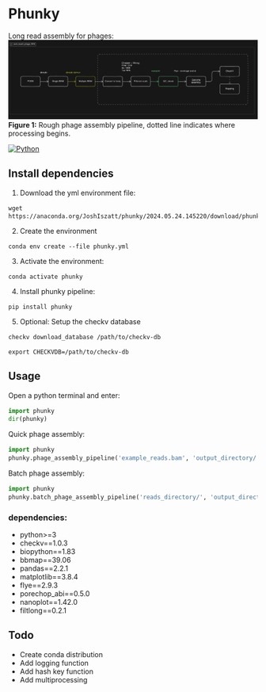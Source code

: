 # Phunky
Long read assembly for phages:
![Phage pipeline](pipeline.png)
**Figure 1:** Rough phage assembly pipeline, dotted line indicates where processing begins.

[![Python](https://img.shields.io/badge/python-3670A0?style=for-the-badge&logo=python&logoColor=ffdd54)](https://pypi.org/project/phunky/)

## Install dependencies
1. Download the yml environment file:
```
wget https://anaconda.org/JoshIszatt/phunky/2024.05.24.145220/download/phunky.yml
```

2. Create the environment
```
conda env create --file phunky.yml
```

3. Activate the environment:
```
conda activate phunky
```

4. Install phunky pipeline:
```
pip install phunky
```

5. Optional: Setup the checkv database 
```
checkv download_database /path/to/checkv-db
```

```
export CHECKVDB=/path/to/checkv-db
```

## Usage
Open a python terminal and enter:
```py
import phunky
dir(phunky)
```

Quick phage assembly:
```py
import phunky
phunky.phage_assembly_pipeline('example_reads.bam', 'output_directory/')
```

Batch phage assembly:
```py
import phunky
phunky.batch_phage_assembly_pipeline('reads_directory/', 'output_directory/')
```


### dependencies:
  - python>=3
  - checkv==1.0.3
  - biopython==1.83
  - bbmap==39.06
  - pandas==2.2.1
  - matplotlib==3.8.4
  - flye==2.9.3
  - porechop_abi==0.5.0
  - nanoplot==1.42.0
  - filtlong==0.2.1


## Todo
* Create conda distribution
* Add logging function
* Add hash key function
* Add multiprocessing
